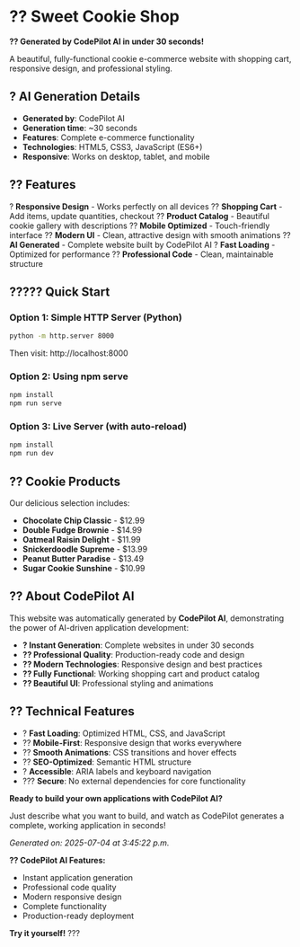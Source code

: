 # ?? Sweet Cookie Shop

**?? Generated by CodePilot AI in under 30 seconds!**

A beautiful, fully-functional cookie e-commerce website with shopping cart, responsive design, and professional styling.

## ? AI Generation Details

- **Generated by**: CodePilot AI
- **Generation time**: ~30 seconds
- **Features**: Complete e-commerce functionality
- **Technologies**: HTML5, CSS3, JavaScript (ES6+)
- **Responsive**: Works on desktop, tablet, and mobile

## ?? Features

? **Responsive Design** - Works perfectly on all devices
?? **Shopping Cart** - Add items, update quantities, checkout
?? **Product Catalog** - Beautiful cookie gallery with descriptions
?? **Mobile Optimized** - Touch-friendly interface
?? **Modern UI** - Clean, attractive design with smooth animations
?? **AI Generated** - Complete website built by CodePilot AI
? **Fast Loading** - Optimized for performance
?? **Professional Code** - Clean, maintainable structure

## ????? Quick Start

### Option 1: Simple HTTP Server (Python)
```bash
python -m http.server 8000
```
Then visit: http://localhost:8000

### Option 2: Using npm serve
```bash
npm install
npm run serve
```

### Option 3: Live Server (with auto-reload)
```bash
npm install
npm run dev
```

## ?? Cookie Products

Our delicious selection includes:

- **Chocolate Chip Classic** - $12.99
- **Double Fudge Brownie** - $14.99  
- **Oatmeal Raisin Delight** - $11.99
- **Snickerdoodle Supreme** - $13.99
- **Peanut Butter Paradise** - $13.49
- **Sugar Cookie Sunshine** - $10.99

## ?? About CodePilot AI

This website was automatically generated by **CodePilot AI**, demonstrating the power of AI-driven application development:

- **? Instant Generation**: Complete websites in under 30 seconds
- **?? Professional Quality**: Production-ready code and design
- **?? Modern Technologies**: Responsive design and best practices
- **?? Fully Functional**: Working shopping cart and product catalog
- **?? Beautiful UI**: Professional styling and animations

## ?? Technical Features

- ? **Fast Loading**: Optimized HTML, CSS, and JavaScript
- ?? **Mobile-First**: Responsive design that works everywhere
- ?? **Smooth Animations**: CSS transitions and hover effects
- ?? **SEO-Optimized**: Semantic HTML structure
- ? **Accessible**: ARIA labels and keyboard navigation
- ??? **Secure**: No external dependencies for core functionality

**Ready to build your own applications with CodePilot AI?** 

Just describe what you want to build, and watch as CodePilot generates a complete, working application in seconds!

*Generated on: 2025-07-04 at 3:45:22 p.m.*

**?? CodePilot AI Features:**
- Instant application generation
- Professional code quality
- Modern responsive design
- Complete functionality
- Production-ready deployment

**Try it yourself!** ???